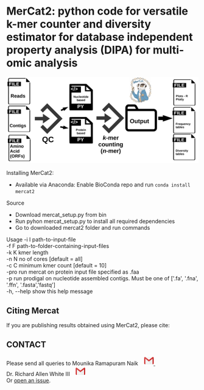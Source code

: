 MerCat2: python code for versatile k-mer counter and diversity estimator for database independent property analysis (DIPA) for multi-omic analysis
================================================

![GitHub Logo](doc/mercat_workflow.jpg)

  
Installing MerCat2: 
 - Available via Anaconda: Enable BioConda repo and run `conda install mercat2`  <br/>

Source
 - Download mercat_setup.py from bin  <br/>
 - Run pyhon mercat_setup.py to install all required dependencies  <br/>
 - Go to downloaded mercat2 folder and run commands <br/>

Usage
-i I path-to-input-file <br/>
-f F path-to-folder-containing-input-files <br/>
-k K kmer length<br/>
-n N no of cores [default = all]<br/>
-c C minimum kmer count [default = 10]<br/>
-pro run mercat on protein input file specified as .faa<br/>
-p run prodigal on nucleotide assembled contigs. Must be one of ['.fa', '.fna', '.ffn', '.fasta','fastq']<br/>
-h, --help show this help message<br/>

 
  
Citing Mercat
-------------
If you are publishing results obtained using MerCat2, please cite:



CONTACT
-------

Please send all queries to Mounika Ramapuram Naik &nbsp;&nbsp;      <a href="mailto:mramapur@uncc.edu?"><img src="doc/gmail.png" style="width:25px;height:25px"/>    </a> &nbsp; &nbsp;  <br /> 
Dr. Richard Allen White III &nbsp;&nbsp;   <a href="mailto:rwhit101@uncc.edu?"><img src="doc/gmail.png" style="width:25px;height:25px"/>      </a>
 <br />
Or [open an issue](https://github.com/raw-lab/cerberus/issues).

